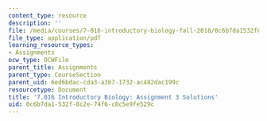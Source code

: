 ```yaml
---
content_type: resource
description: ''
file: /media/courses/7-016-introductory-biology-fall-2018/0c6b7da1532f8c2e74f6c8c5e9fe529c_MIT7_016F18PS3_soln.pdf
file_type: application/pdf
learning_resource_types:
- Assignments
ocw_type: OCWFile
parent_title: Assignments
parent_type: CourseSection
parent_uid: 6ed6bdac-cda3-a3b7-1732-ac482dac199c
resourcetype: Document
title: '7.016 Introductory Biology: Assignment 3 Solutions'
uid: 0c6b7da1-532f-8c2e-74f6-c8c5e9fe529c
---
```

